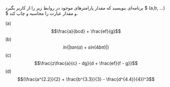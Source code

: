 برنامه‌ای بنویسید که مقدار پارامترهای موجود در روابط زیر را از کاربر بگیرد $ (a,b, ...) $ و مقدار عبارت را محاسبه و چاپ کند.

(a) $$\frac{a}{bcd} + \frac{ef}{g}$$
(b)$$ln(|tan(a) + sin(4b\pi)|)$$
(c)$$\frac{z\frac{a}{c} - dg}{d + \frac{ef}{f - g}}$$
(d)$$(\frac{a^{2.2}}{2} + \frac{b^{3.3}}{3} - \frac{d^{4.4}}{4})^3$$